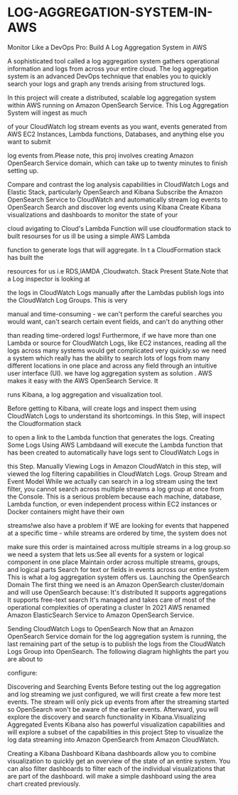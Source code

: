 # LOG-AGGREGATION-SYSTEM-IN-AWS
Monitor Like a DevOps Pro: Build A Log Aggregation System in AWS

A sophisticated tool called a log  aggregation system gathers operational  information and logs from across your entire cloud. The log aggregation system is an advanced DevOps technique that enables you to quickly search your logs and graph any trends arising from structured logs.

In this project will create a distributed, scalable log aggregation system within AWS running on Amazon OpenSearch Service. This Log Aggregation System will ingest as much 

of your CloudWatch log stream events as you want, events generated from AWS EC2 Instances, Lambda functions, Databases, and anything else you want to submit 

log events from.Please note, this proj involves creating  Amazon OpenSearch Service domain, which can take up to twenty minutes to finish setting up. 

Compare and contrast the log analysis 
capabilities in CloudWatch Logs and 
Elastic Stack, particularly OpenSearch and Kibana Subscribe the Amazon OpenSearch Service to CloudWatch and automatically stream 
log events to OpenSearch
Search and discover log events using Kibana
Create Kibana visualizations and dashboards to monitor the state of your 

cloud avigating to  Cloud's Lambda Function will use cloudformation stack to built resourses for us ill be using a simple AWS Lambda 

function to generate logs that  will aggregate. In t a CloudFormation stack has built the 

resources for us i.e RDS,lAMDA ,Cloudwatch. Stack Present State.Note that a Log inspector is looking at 

the logs in CloudWatch Logs manually after the Lambdas publish logs into the CloudWatch Log Groups. This is very 

manual and time-consuming - we can't perform the careful searches you would want, can't search certain event fields, and can't do anything other 

than reading time-ordered logs! Furthermore, if we have more than one Lambda or source for CloudWatch Logs, like EC2 instances, reading all the logs across many systems would get complicated very quickly.so we need a system which really has the ability to search lots of logs from many different locations in one place and across any 
field through an intuitive user interface (UI). we have  log aggregation system as solution . AWS makes it easy with the AWS OpenSearch Service. It 

runs Kibana, a log aggregation and visualization tool.

Before getting to Kibana,  will create logs and inspect them using CloudWatch Logs to understand its shortcomings. In this  Step,  will inspect the Cloudformation stack 

to open a link to the Lambda function that generates the logs.
 Creating Some Logs Using AWS Lambdaand will execute the Lambda function that has been created to automatically have logs sent to CloudWatch Logs in 

this  Step. Manually Viewing Logs in Amazon CloudWatch
in this  step, will viewed the log filtering capabilities in CloudWatch Logs. 
Group Stream and Event Model While we actually can search in a log stream using the text filter, you cannot search across multiple streams  a log group at once from the 
Console. This is a serious problem because each machine, database, Lambda function, or even independent process within EC2 instances or Docker containers might have their own 

streams!we also have a problem if WE are looking for events that happened at a specific time - while streams are ordered by time, the system does not 

make sure this order is maintained across multiple streams in a log group.so we need a system that lets us:See all events for a system or logical component in one place
Maintain order across multiple streams, groups, and logical parts
Search for text or fields in events 
across our entire system
This is what a log aggregation system 
offers us. 
Launching the OpenSearch Domain
The first thing we need is an Amazon OpenSearch cluster/domain and will use 
OpenSearch because:
It's distributed
It supports aggregations
It supports free-text search
It's managed and takes care of most of the operational complexities of operating a cluster
In 2021 AWS renamed Amazon ElasticSearch Service to Amazon 
OpenSearch Service. 

Sending CloudWatch Logs to OpenSearch
Now that an Amazon OpenSearch Service domain for the log aggregation system is running, the last remaining part of the setup is to publish the logs from 
the CloudWatch Logs Group into OpenSearch. The following diagram highlights the part you are about to 

configure:


Discovering and Searching Events
Before testing out the log aggregation and log streaming we just configured, we will first create a few more test events. The stream will only pick up events from after the streaming started so OpenSearch won't be aware of the earlier events. Afterward, you will explore the discovery and search 
functionality in Kibana.Visualizing Aggregated Events
Kibana also has powerful visualization capabilities and will explore a subset of the capabilities in this project Step to 
visualize the log data streaming into 
Amazon OpenSearch from Amazon CloudWatch.

Creating a Kibana Dashboard
Kibana dashboards allow you to combine visualization to quickly get an overview of the state of an entire system. You can also filter dashboards to filter each of the individual 
visualizations that are part of the dashboard. will make a simple 
dashboard using the area chart created previously.
 
